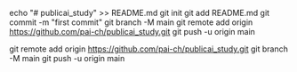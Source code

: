 echo "# publicai_study" >> README.md
git init
git add README.md
git commit -m "first commit"
git branch -M main
git remote add origin https://github.com/pai-ch/publicai_study.git
git push -u origin main



git remote add origin https://github.com/pai-ch/publicai_study.git
git branch -M main
git push -u origin main